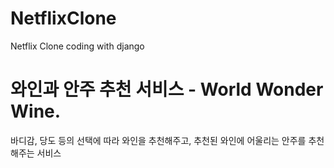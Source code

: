 # NetflixClone
Netflix Clone coding with django


# 와인과 안주 추천 서비스 - World Wonder Wine.

바디감, 당도 등의 선택에 따라 와인을 추천해주고, 추천된 와인에 어울리는 안주를 추천해주는 서비스
